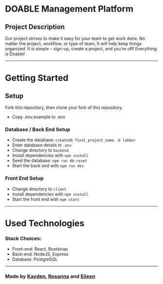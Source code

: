 # DOABLE Management Platform

## Project Description

Our project strives to make it easy for your team
to get work done. No matter the project, workflow,
or type of team, It will help keep things organized.
It is simple – sign-up, create a project, and
you’re off! Everything is Doable!

<hr>

# Getting Started

## Setup

Fork this repository, then clone your fork of this repository.

- Copy .env.example to .env

### Database / Back End Setup

- Create the database: `createdb final_project_name -O labber`
- Enter database details in `.env`
- Change directory to `backend`
- Install dependencies with `npm install`
- Seed the database: `npm run db:reset`
- Start the back end with `npm run dev`

### Front End Setup

- Change directory to `client`
- Install dependencies with `npm install`
- Start the front end with `npm start`

<hr>

# Used Technologies

### Stack Choices:

- Front-end: React, Bootstrap
- Back-end: NodeJS, Express
- Database: PostgreSQL

<hr>

### Made by [Kayden](https://github.com/iKayden), [Rosanna](https://github.com/rosanna-z) and [Eileen](https://github.com/lyjeileen)
